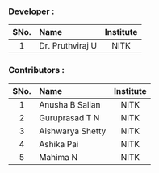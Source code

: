 ### Developer :

| SNo. | Name | Institute |
| :--: | :-- | :-------: |
|  1   | Dr. Pruthviraj U | NITK |

### Contributors :

| SNo. | Name | Institute |
| :--: | :-- | :-------: |
|  1   | Anusha B Salian | NITK |
|  2   | Guruprasad T N | NITK |
|  3   | Aishwarya Shetty | NITK |
|  4   | Ashika Pai | NITK |
|  5   | Mahima N | NITK |
